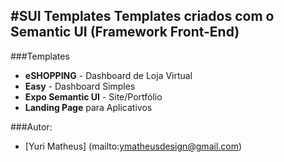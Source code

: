 #SUI Templates
Templates criados com o Semantic UI (Framework Front-End)
---

###Templates
- **eSHOPPING** - Dashboard de Loja Virtual
- **Easy** - Dashboard Simples
- **Expo Semantic UI** - Site/Portfólio
- **Landing Page** para Aplicativos

###Autor:
- [Yuri Matheus] (mailto:ymatheusdesign@gmail.com)
